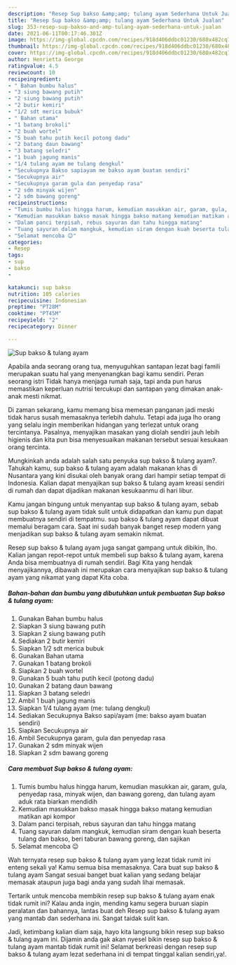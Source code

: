 ```yaml
---
description: "Resep Sup bakso &amp;amp; tulang ayam Sederhana Untuk Jualan"
title: "Resep Sup bakso &amp;amp; tulang ayam Sederhana Untuk Jualan"
slug: 353-resep-sup-bakso-and-amp-tulang-ayam-sederhana-untuk-jualan
date: 2021-06-11T00:17:46.301Z
image: https://img-global.cpcdn.com/recipes/918d406ddbc01230/680x482cq70/sup-bakso-tulang-ayam-foto-resep-utama.jpg
thumbnail: https://img-global.cpcdn.com/recipes/918d406ddbc01230/680x482cq70/sup-bakso-tulang-ayam-foto-resep-utama.jpg
cover: https://img-global.cpcdn.com/recipes/918d406ddbc01230/680x482cq70/sup-bakso-tulang-ayam-foto-resep-utama.jpg
author: Henrietta George
ratingvalue: 4.5
reviewcount: 10
recipeingredient:
- " Bahan bumbu halus"
- "3 siung bawang putih"
- "2 siung bawang putih"
- "2 butir kemiri"
- "1/2 sdt merica bubuk"
- " Bahan utama"
- "1 batang brokoli"
- "2 buah wortel"
- "5 buah tahu putih kecil potong dadu"
- "2 batang daun bawang"
- "3 batang seledri"
- "1 buah jagung manis"
- "1/4 tulang ayam me tulang dengkul"
- "Secukupnya Bakso sapiayam me bakso ayam buatan sendiri"
- "Secukupnya air"
- "Secukupnya garam gula dan penyedap rasa"
- "2 sdm minyak wijen"
- "2 sdm bawang goreng"
recipeinstructions:
- "Tumis bumbu halus hingga harum, kemudian masukkan air, garam, gula, penyedap rasa, minyak wijen, dan bawang goreng, dan tulang ayam aduk rata biarkan mendidih"
- "Kemudian masukkan bakso masak hingga bakso matang kemudian matikan api kompor"
- "Dalam panci terpisah, rebus sayuran dan tahu hingga matang"
- "Tuang sayuran dalam mangkuk, kemudian siram dengan kuah beserta tulang dan bakso, beri taburan bawang goreng, dan sajikan"
- "Selamat mencoba 😉"
categories:
- Resep
tags:
- sup
- bakso
- 

katakunci: sup bakso  
nutrition: 105 calories
recipecuisine: Indonesian
preptime: "PT28M"
cooktime: "PT45M"
recipeyield: "2"
recipecategory: Dinner

---
```



![Sup bakso &amp; tulang ayam](https://img-global.cpcdn.com/recipes/918d406ddbc01230/680x482cq70/sup-bakso-tulang-ayam-foto-resep-utama.jpg)

Apabila anda seorang orang tua, menyuguhkan santapan lezat bagi famili merupakan suatu hal yang menyenangkan bagi kamu sendiri. Peran seorang istri Tidak hanya menjaga rumah saja, tapi anda pun harus memastikan keperluan nutrisi tercukupi dan santapan yang dimakan anak-anak mesti nikmat.

Di zaman  sekarang, kamu memang bisa memesan panganan jadi meski tidak harus susah memasaknya terlebih dahulu. Tetapi ada juga lho orang yang selalu ingin memberikan hidangan yang terlezat untuk orang tercintanya. Pasalnya, menyajikan masakan yang diolah sendiri jauh lebih higienis dan kita pun bisa menyesuaikan makanan tersebut sesuai kesukaan orang tercinta. 



Mungkinkah anda adalah salah satu penyuka sup bakso &amp; tulang ayam?. Tahukah kamu, sup bakso &amp; tulang ayam adalah makanan khas di Nusantara yang kini disukai oleh banyak orang dari hampir setiap tempat di Indonesia. Kalian dapat menyajikan sup bakso &amp; tulang ayam kreasi sendiri di rumah dan dapat dijadikan makanan kesukaanmu di hari libur.

Kamu jangan bingung untuk menyantap sup bakso &amp; tulang ayam, sebab sup bakso &amp; tulang ayam tidak sulit untuk didapatkan dan kamu pun dapat membuatnya sendiri di tempatmu. sup bakso &amp; tulang ayam dapat dibuat memalui beragam cara. Saat ini sudah banyak banget resep modern yang menjadikan sup bakso &amp; tulang ayam semakin nikmat.

Resep sup bakso &amp; tulang ayam juga sangat gampang untuk dibikin, lho. Kalian jangan repot-repot untuk membeli sup bakso &amp; tulang ayam, karena Anda bisa membuatnya di rumah sendiri. Bagi Kita yang hendak menyajikannya, dibawah ini merupakan cara menyajikan sup bakso &amp; tulang ayam yang nikamat yang dapat Kita coba.

<!--inarticleads1-->

##### Bahan-bahan dan bumbu yang dibutuhkan untuk pembuatan Sup bakso &amp; tulang ayam:

1. Gunakan  Bahan bumbu halus
1. Siapkan 3 siung bawang putih
1. Siapkan 2 siung bawang putih
1. Sediakan 2 butir kemiri
1. Siapkan 1/2 sdt merica bubuk
1. Gunakan  Bahan utama
1. Gunakan 1 batang brokoli
1. Siapkan 2 buah wortel
1. Gunakan 5 buah tahu putih kecil (potong dadu)
1. Gunakan 2 batang daun bawang
1. Siapkan 3 batang seledri
1. Ambil 1 buah jagung manis
1. Siapkan 1/4 tulang ayam (me: tulang dengkul)
1. Sediakan Secukupnya Bakso sapi/ayam (me: bakso ayam buatan sendiri)
1. Siapkan Secukupnya air
1. Ambil Secukupnya garam, gula dan penyedap rasa
1. Gunakan 2 sdm minyak wijen
1. Siapkan 2 sdm bawang goreng




<!--inarticleads2-->

##### Cara membuat Sup bakso &amp; tulang ayam:

1. Tumis bumbu halus hingga harum, kemudian masukkan air, garam, gula, penyedap rasa, minyak wijen, dan bawang goreng, dan tulang ayam aduk rata biarkan mendidih
1. Kemudian masukkan bakso masak hingga bakso matang kemudian matikan api kompor
1. Dalam panci terpisah, rebus sayuran dan tahu hingga matang
1. Tuang sayuran dalam mangkuk, kemudian siram dengan kuah beserta tulang dan bakso, beri taburan bawang goreng, dan sajikan
1. Selamat mencoba 😉




Wah ternyata resep sup bakso &amp; tulang ayam yang lezat tidak rumit ini enteng sekali ya! Kamu semua bisa memasaknya. Cara buat sup bakso &amp; tulang ayam Sangat sesuai banget buat kalian yang sedang belajar memasak ataupun juga bagi anda yang sudah lihai memasak.

Tertarik untuk mencoba membikin resep sup bakso &amp; tulang ayam enak tidak rumit ini? Kalau anda ingin, mending kamu segera buruan siapin peralatan dan bahannya, lantas buat deh Resep sup bakso &amp; tulang ayam yang mantab dan sederhana ini. Sangat taidak sulit kan. 

Jadi, ketimbang kalian diam saja, hayo kita langsung bikin resep sup bakso &amp; tulang ayam ini. Dijamin anda gak akan nyesel bikin resep sup bakso &amp; tulang ayam mantab tidak rumit ini! Selamat berkreasi dengan resep sup bakso &amp; tulang ayam lezat sederhana ini di tempat tinggal kalian sendiri,ya!.

